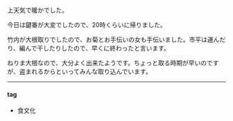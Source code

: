 上天気で暖かでした。

今日は鍵番が大変でしたので、20時くらいに帰りました。

竹内が大根取りでしたので、お菊とお手伝いの女も手伝いました。市平は運んだり、編んで干したりしたので、早くに終わったと言います。

ねりま大根なので、大分よく出来たようです。ちょっと取る時期が早いのですが、盗まれるからといってみんな取り込んでいます。

***
#### tag
- 食文化
